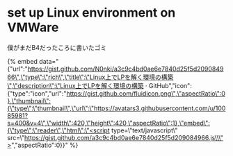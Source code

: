 # set up Linux environment on VMWare

僕がまだB4だったころに書いたゴミ

{% embed data="{\"url\":\"https://gist.github.com/N0nki/a3c9c4bd0ae6e7840d25f5d209084966\",\"type\":\"rich\",\"title\":\"Linux上でLPを解く環境の構築\",\"description\":\"Linux上でLPを解く環境の構築 · GitHub\",\"icon\":{\"type\":\"icon\",\"url\":\"https://gist.github.com/fluidicon.png\",\"aspectRatio\":0},\"thumbnail\":{\"type\":\"thumbnail\",\"url\":\"https://avatars3.githubusercontent.com/u/10085981?s=400&v=4\",\"width\":420,\"height\":420,\"aspectRatio\":1},\"embed\":{\"type\":\"reader\",\"html\":\"<script type=\\\"text/javascript\\\" src=\\\"https://gist.github.com/a3c9c4bd0ae6e7840d25f5d209084966.js\\\"></script>\",\"aspectRatio\":0}}" %}



